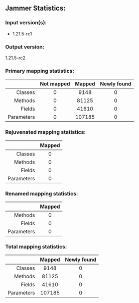Jammer Statistics:
------------------
### Input version(s):
- 1.21.5-rc1
### Output version:
1.21.5-rc2
### Primary mapping statistics:
|            | Not mapped | Mapped | Newly found |
| ----------:|:----------:|:------:|:-----------:|
|    Classes |     0      |  9148  |      0      |
|    Methods |     0      | 81125  |      0      |
|     Fields |     0      | 41610  |      0      |
| Parameters |     0      | 107185 |      0      |
### Rejuvenated mapping statistics:
|            | Mapped |
| ----------:|:------:|
|    Classes |   0    |
|    Methods |   0    |
|     Fields |   0    |
| Parameters |   0    |
### Renamed mapping statistics:
|            | Mapped |
| ----------:|:------:|
|    Methods |   0    |
|     Fields |   0    |
| Parameters |   0    |
### Total mapping statistics:
|            | Mapped | Newly found |
| ----------:|:------:|:-----------:|
|    Classes |  9148  |      0      |
|    Methods | 81125  |      0      |
|     Fields | 41610  |      0      |
| Parameters | 107185 |      0      |
